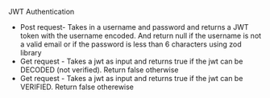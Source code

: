 JWT Authentication
 - Post request- Takes in a username and password and returns a JWT token with the username encoded. And return null if the username is not a valid email or if the password is less than 6 characters using zod library
 - Get request - Takes a jwt as input and returns true if the jwt can be DECODED (not verified). Return false otherwise
 - Get request - Takes a jwt as input and returns true if the jwt can be VERIFIED. Return false otherewise
